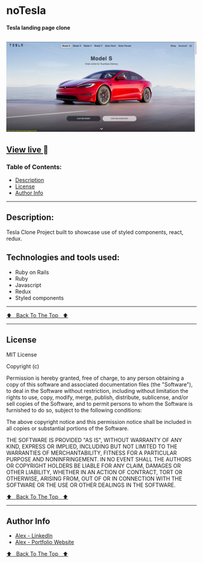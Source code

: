 
# noTesla
<h4>Tesla landing page clone</h4>


![Project Image](https://github.com/alex4tm/portfolio-v1/blob/master/src/images/tesla-landing.jpg)
---
<a href="https://not-teslaclone.herokuapp.com/">View live </a>🚀
---

### Table of Contents:

- [Description](#description)
- [License](#license)
- [Author Info](#author-info)

---

## Description:

Tesla Clone Project built to showcase use of styled components, react, redux.

## Technologies and tools used:

- Ruby on Rails 
- Ruby
- Javascript
- Redux
- Styled components

---

[⬆ &nbsp; Back To The Top &nbsp; ⬆ ](#notesla)

---

## License

MIT License

Copyright (c)

Permission is hereby granted, free of charge, to any person obtaining a copy
of this software and associated documentation files (the "Software"), to deal
in the Software without restriction, including without limitation the rights
to use, copy, modify, merge, publish, distribute, sublicense, and/or sell
copies of the Software, and to permit persons to whom the Software is
furnished to do so, subject to the following conditions:

The above copyright notice and this permission notice shall be included in all
copies or substantial portions of the Software.

THE SOFTWARE IS PROVIDED "AS IS", WITHOUT WARRANTY OF ANY KIND, EXPRESS OR
IMPLIED, INCLUDING BUT NOT LIMITED TO THE WARRANTIES OF MERCHANTABILITY,
FITNESS FOR A PARTICULAR PURPOSE AND NONINFRINGEMENT. IN NO EVENT SHALL THE
AUTHORS OR COPYRIGHT HOLDERS BE LIABLE FOR ANY CLAIM, DAMAGES OR OTHER
LIABILITY, WHETHER IN AN ACTION OF CONTRACT, TORT OR OTHERWISE, ARISING FROM,
OUT OF OR IN CONNECTION WITH THE SOFTWARE OR THE USE OR OTHER DEALINGS IN THE
SOFTWARE.

[⬆ &nbsp; Back To The Top &nbsp; ⬆ ](#notesla)

---

## Author Info
- [Alex - LinkedIn](https://www.linkedin.com/in/iliesi-alexandru/)
- [Alex - Portfolio Website](https://iliesialexandru.com)

[⬆ &nbsp; Back To The Top &nbsp; ⬆ ](#notesla)
